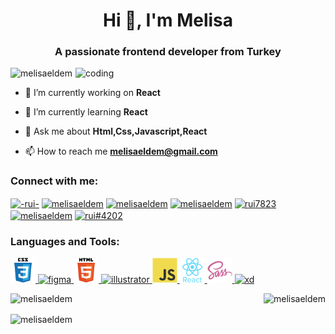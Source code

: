<h1 align="center">Hi 👋, I'm Melisa</h1>
<h3 align="center">A passionate frontend developer from Turkey</h3>

<img align="right" alt="coding" width="400" src="https://cdn.dribbble.com/users/3873964/screenshots/14523057/media/02a1ca5dc4e5faacfac8e754195b118c.gif">

<p align="left"> <img src="https://komarev.com/ghpvc/?username=melisaeldem&label=Profile%20views&color=0e75b6&style=flat" alt="melisaeldem" /> </p>

- 🔭 I’m currently working on **React**

- 🌱 I’m currently learning **React**

- 💬 Ask me about **Html,Css,Javascript,React**

- 📫 How to reach me **melisaeldem@gmail.com**

<h3 align="left">Connect with me:</h3>
<p align="left">
<a href="https://codepen.io/-rui-" target="blank"><img align="center" src="https://raw.githubusercontent.com/rahuldkjain/github-profile-readme-generator/master/src/images/icons/Social/codepen.svg" alt="-rui-" height="30" width="40" /></a>
<a href="https://linkedin.com/in/melisaeldem" target="blank"><img align="center" src="https://raw.githubusercontent.com/rahuldkjain/github-profile-readme-generator/master/src/images/icons/Social/linked-in-alt.svg" alt="melisaeldem" height="30" width="40" /></a>
<a href="https://codesandbox.com/melisaeldem" target="blank"><img align="center" src="https://raw.githubusercontent.com/rahuldkjain/github-profile-readme-generator/master/src/images/icons/Social/codesandbox.svg" alt="melisaeldem" height="30" width="40" /></a>
<a href="https://medium.com/melisaeldem" target="blank"><img align="center" src="https://raw.githubusercontent.com/rahuldkjain/github-profile-readme-generator/master/src/images/icons/Social/medium.svg" alt="melisaeldem" height="30" width="40" /></a>
<a href="https://www.youtube.com/c/rui7823" target="blank"><img align="center" src="https://raw.githubusercontent.com/rahuldkjain/github-profile-readme-generator/master/src/images/icons/Social/youtube.svg" alt="rui7823" height="30" width="40" /></a>
<a href="https://www.hackerrank.com/melisaeldem" target="blank"><img align="center" src="https://raw.githubusercontent.com/rahuldkjain/github-profile-readme-generator/master/src/images/icons/Social/hackerrank.svg" alt="melisaeldem" height="30" width="40" /></a>
<a href="https://discord.gg/rui#4202" target="blank"><img align="center" src="https://raw.githubusercontent.com/rahuldkjain/github-profile-readme-generator/master/src/images/icons/Social/discord.svg" alt="rui#4202" height="30" width="40" /></a>
</p>

<h3 align="left">Languages and Tools:</h3>
<p align="left"> <a href="https://www.w3schools.com/css/" target="_blank" rel="noreferrer"> <img src="https://raw.githubusercontent.com/devicons/devicon/master/icons/css3/css3-original-wordmark.svg" alt="css3" width="40" height="40"/> </a> <a href="https://www.figma.com/" target="_blank" rel="noreferrer"> <img src="https://www.vectorlogo.zone/logos/figma/figma-icon.svg" alt="figma" width="40" height="40"/> </a> <a href="https://www.w3.org/html/" target="_blank" rel="noreferrer"> <img src="https://raw.githubusercontent.com/devicons/devicon/master/icons/html5/html5-original-wordmark.svg" alt="html5" width="40" height="40"/> </a> <a href="https://www.adobe.com/in/products/illustrator.html" target="_blank" rel="noreferrer"> <img src="https://www.vectorlogo.zone/logos/adobe_illustrator/adobe_illustrator-icon.svg" alt="illustrator" width="40" height="40"/> </a> <a href="https://developer.mozilla.org/en-US/docs/Web/JavaScript" target="_blank" rel="noreferrer"> <img src="https://raw.githubusercontent.com/devicons/devicon/master/icons/javascript/javascript-original.svg" alt="javascript" width="40" height="40"/> </a> <a href="https://reactjs.org/" target="_blank" rel="noreferrer"> <img src="https://raw.githubusercontent.com/devicons/devicon/master/icons/react/react-original-wordmark.svg" alt="react" width="40" height="40"/> </a> <a href="https://sass-lang.com" target="_blank" rel="noreferrer"> <img src="https://raw.githubusercontent.com/devicons/devicon/master/icons/sass/sass-original.svg" alt="sass" width="40" height="40"/> </a> <a href="https://www.adobe.com/products/xd.html" target="_blank" rel="noreferrer"> <img src="https://cdn.worldvectorlogo.com/logos/adobe-xd.svg" alt="xd" width="40" height="40"/> </a> </p>

<p><img align="left" margin-top="20px" src="https://github-readme-stats.vercel.app/api/top-langs?username=melisaeldem&show_icons=true&locale=en&layout=compact" alt="melisaeldem"/></p>

<p>&nbsp;<img align="right" src="https://github-readme-stats.vercel.app/api?username=melisaeldem&show_icons=true&locale=en" alt="melisaeldem" /></p>

<p><img align="center" src="https://github-readme-streak-stats.herokuapp.com/?user=melisaeldem&" alt="melisaeldem" /></p>
